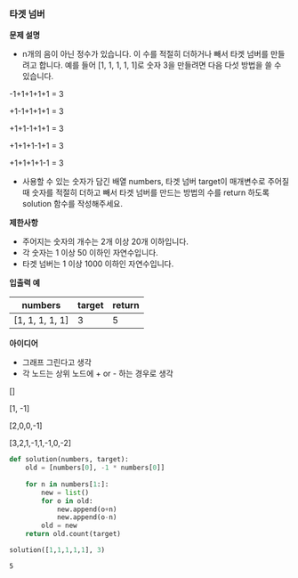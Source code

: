 ### 타겟 넘버
**문제 설명**
- n개의 음이 아닌 정수가 있습니다. 이 수를 적절히 더하거나 빼서 타겟 넘버를 만들려고 합니다. 예를 들어 [1, 1, 1, 1, 1]로 숫자 3을 만들려면 다음 다섯 방법을 쓸 수 있습니다.

-1+1+1+1+1 = 3

+1-1+1+1+1 = 3

+1+1-1+1+1 = 3

+1+1+1-1+1 = 3

+1+1+1+1-1 = 3

- 사용할 수 있는 숫자가 담긴 배열 numbers, 타겟 넘버 target이 매개변수로 주어질 때 숫자를 적절히 더하고 빼서 타겟 넘버를 만드는 방법의 수를 return 하도록 solution 함수를 작성해주세요.

**제한사항**
- 주어지는 숫자의 개수는 2개 이상 20개 이하입니다.
- 각 숫자는 1 이상 50 이하인 자연수입니다.
- 타겟 넘버는 1 이상 1000 이하인 자연수입니다.

**입출력 예**

|numbers|target|return|
|---|---|---|
|[1, 1, 1, 1, 1]|3|5|


**아이디어**
- 그래프 그린다고 생각
- 각 노드는 상위 노드에 + or - 하는 경우로 생각

[]

[1, -1]

[2,0,0,-1]

[3,2,1,-1,1,-1,0,-2]


```python
def solution(numbers, target):
    old = [numbers[0], -1 * numbers[0]]
    
    for n in numbers[1:]:
        new = list()
        for o in old:
            new.append(o+n)
            new.append(o-n)
        old = new
    return old.count(target)
```


```python
solution([1,1,1,1,1], 3)
```




    5


